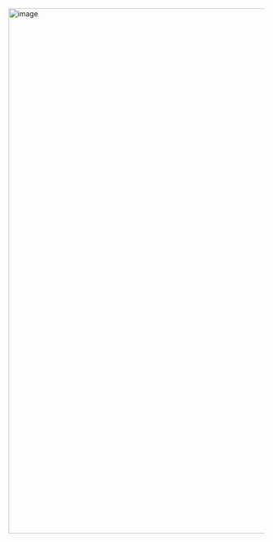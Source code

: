 <img width="603" height="1034" alt="image" src="https://github.com/user-attachments/assets/6fd81bf3-10ad-410e-9f99-0f93677e70ed" />
